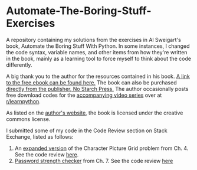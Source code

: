 # Automate-The-Boring-Stuff-Exercises
A repository containing my solutions from the exercises in Al Sweigart's book, Automate the Boring Stuff With Python. In some instances, I changed the code syntax, variable names, and other items from how they're written in the book, mainly as a learning tool to force myself to think about the code differently.

A big thank you to the author for the resources contained in his book. [A link to the free ebook can be found here.](https://automatetheboringstuff.com/) The book can also be purchased [directly from the publisher, No Starch Press.](https://nostarch.com/automatestuff2) The author occasionally posts free download codes for the [accompanying video series](https://inventwithpython.com/) over at [r/learnpython](https://www.reddit.com/r/learnpython/).

As listed on the [author's website](https://inventwithpython.com/), the book is licensed under the creative commons license. 

I submitted some of my code in the Code Review section on Stack Exchange, listed as follows: 
1. An [expanded version](https://github.com/ajoh504/Automate-The-Boring-Stuff-Exercises/blob/main/CH%204%20Lists/10_character_picture_grid2.py) of the Character Picture Grid problem from Ch. 4. See the code review [here](https://codereview.stackexchange.com/questions/267666/expanding-on-a-problem-from-automate-the-boring-stuff).
2. [Password strength checker](https://github.com/ajoh504/Automate-The-Boring-Stuff-Exercises/blob/main/CH%207%20Pattern%20Matching%20With%20Regular%20Expressions/04_password_strengh.py) from Ch. 7. See the code review [here](https://codereview.stackexchange.com/questions/275268/automate-the-boring-stuff-ch-7-password-strength-test)
